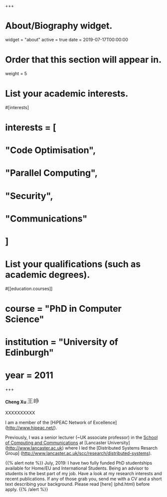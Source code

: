 +++
# About/Biography widget.
widget = "about"
active = true
date = 2019-07-17T00:00:00

# Order that this section will appear in.
weight = 5

# List your academic interests.
#[interests]
#  interests = [
#    "Code Optimisation",
#    "Parallel Computing",
#    "Security",
#    "Communications"
#  ]

# List your qualifications (such as academic degrees).
#[[education.courses]]
#  course = "PhD in Computer Science"
#  institution = "University of Edinburgh"
#  year = 2011

+++

#### Cheng Xu ![Chinese Name](img/name.png)

XXXXXXXXXX

I am a member of the [HiPEAC Network of Excellence] (http://www.hipeac.net/). 


Previously, I was a senior lecturer (~UK associate professor) in the [School of Computing and Communications](http://www.scc.lancs.ac.uk) at [Lancaster University] (http://www.lancaster.ac.uk) where I led the [Distributed Systems Resarch Group] (http://www.lancaster.ac.uk/scc/research/distributed-systems). 


{{% alert note %}}
July, 2019: I have two fully funded PhD studentships available for Home/EU and International Students. Being an advisor to students is the best part of my job. Have a look at my research interests and recent publications. If any of those grab you, send me with a CV and a short text describing your background.  Please read [here] (phd.html) before apply.
{{% /alert %}}



